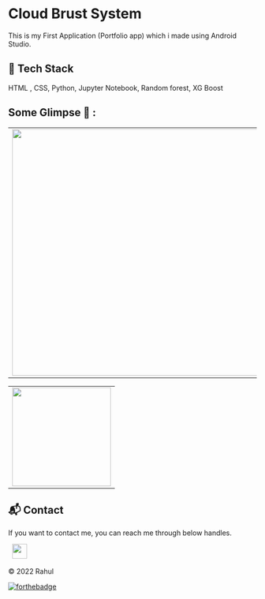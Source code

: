 # Cloud Brust System
This is my First Application (Portfolio app) which i made using Android Studio.

## 📌 Tech Stack
HTML , CSS, Python, Jupyter Notebook, Random forest, XG Boost

## Some Glimpse 🤩 :
<table>
 <tr>
  <td><img src = "https://res.cloudinary.com/phantomping/image/upload/v1747293307/ftnn1zo0w4wsvz6t1czu.png" width="500"></td>
  <td><img src = "https://res.cloudinary.com/phantomping/image/upload/v1747293525/nalenbpupbhhfldrkn2w.png" width="500"></td>
 </tr>
</table>
<div align="center">
<table>
<tr>
<td><img src = "[https://user-images.githubusercontent.com/108818360/188401020-69357d33-7c60-445e-a438-658bf77fd415.png](https://res.cloudinary.com/phantomping/image/upload/v1747293303/t36qsxbqov58sxkojtmc.png)" width="200"></td>
<!-- <td><img src = "https://user-images.githubusercontent.com/108818360/188401033-e5e8a295-d27e-4a86-a3b5-cc90a1ac4460.png" width="200"></td> -->
</table>
</tr>
</div>

<h2>📬 Contact</h2>

If you want to contact me, you can reach me through below handles.

&nbsp;&nbsp;<a href="https://www.linkedin.com/in/g-rahul-871002255/"><img src="https://www.felberpr.com/wp-content/uploads/linkedin-logo.png" width="30"></img></a>

© 2022 Rahul

[![forthebadge](https://forthebadge.com/images/badges/built-with-love.svg)](https://forthebadge.com)
